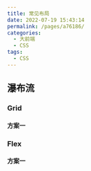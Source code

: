 ```yaml
---
title: 常见布局
date: 2022-07-19 15:43:14
permalink: /pages/a76186/
categories:
  - 大前端
  - CSS
tags:
  - CSS
---
```


## 瀑布流
### Grid
#### 方案一


### Flex

#### 方案一


